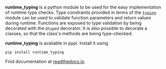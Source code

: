 __runtime_typing__ is a python module to be used for the easy implementation of runtime type checks. Type constraints provided in terms of the [`typing`](https://docs.python.org/3/library/typing.html) module can be used to validate function parameters and return values during runtime. Functions are exposed to type validation by being decorated with the `@typed` decorator. It is also possible to decorate a classes, so that the class's methods are being type-checked.


__runtime_typing__ is available in pypi. Install it using

    pip install runtime_typing

Find documentation at [readthedocs.io](https://runtime-typing.readthedocs.io/).
